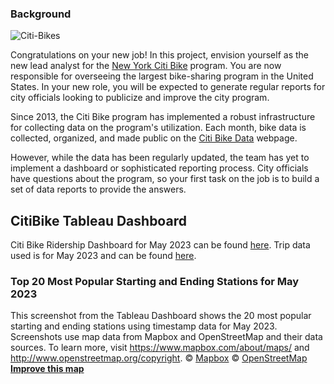 
### Background

![Citi-Bikes](https://static.bc-edx.com/data/dl-1-2/m18/lms/img/citi-bike-station-bikes.jpg)

Congratulations on your new job! In this project, envision yourself as the new lead analyst for the [New York Citi Bike](https://en.wikipedia.org/wiki/Citi_Bike) program. You are now responsible for overseeing the largest bike-sharing program in the United States. In your new role, you will be expected to generate regular reports for city officials looking to publicize and improve the city program.

Since 2013, the Citi Bike program has implemented a robust infrastructure for collecting data on the program's utilization. Each month, bike data is collected, organized, and made public on the [Citi Bike Data](https://www.citibikenyc.com/system-data) webpage.

However, while the data has been regularly updated, the team has yet to implement a dashboard or sophisticated reporting process. City officials have questions about the program, so your first task on the job is to build a set of data reports to provide the answers.


## CitiBike Tableau Dashboard
Citi Bike Ridership Dashboard for May 2023 can be found [here](https://public.tableau.com/app/profile/jae.zakarauskas/viz/CitiBikeAnalysis_16898848996080/CitiBikeStory). Trip data used is for May 2023 and can be found [here](https://s3.amazonaws.com/tripdata/JC-202305-citibike-tripdata.csv.zip).

### Top 20 Most Popular Starting and Ending Stations for May 2023
This screenshot from the Tableau Dashboard shows the 20 most popular starting and ending stations using timestamp data for May 2023. Screenshots use map data from Mapbox and OpenStreetMap and their data sources. To learn more, visit https://www.mapbox.com/about/maps/ and http://www.openstreetmap.org/copyright. © <a href='https://www.mapbox.com/about/maps/'>Mapbox</a> © <a href='http://www.openstreetmap.org/copyright'>OpenStreetMap</a> <strong><a href='https://www.mapbox.com/map-feedback/' target='_blank'>Improve this map</a></strong>
